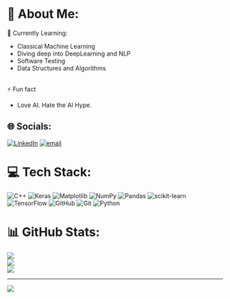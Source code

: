 # 💫 About Me:
🔭 Currently Learning:<br>
- Classical Machine Learning<br>
- Diving deep into DeepLearning and NLP<br>
- Software Testing
- Data Structures and Algorithms<br><br>

⚡ Fun fact<br>
- Love AI. Hate the AI Hype.


## 🌐 Socials:
[![LinkedIn](https://img.shields.io/badge/LinkedIn-%230077B5.svg?logo=linkedin&logoColor=white)](https://linkedin.com/in/www.linkedin.com/in/karim-khaled-7a1254174) [![email](https://img.shields.io/badge/Email-D14836?logo=gmail&logoColor=white)](mailto:karimkhaled2k4@gmail.com) 

# 💻 Tech Stack:
![C++](https://img.shields.io/badge/c++-%2300599C.svg?style=plastic&logo=c%2B%2B&logoColor=white) ![Keras](https://img.shields.io/badge/Keras-%23D00000.svg?style=plastic&logo=Keras&logoColor=white) ![Matplotlib](https://img.shields.io/badge/Matplotlib-%23ffffff.svg?style=plastic&logo=Matplotlib&logoColor=black) ![NumPy](https://img.shields.io/badge/numpy-%23013243.svg?style=plastic&logo=numpy&logoColor=white) ![Pandas](https://img.shields.io/badge/pandas-%23150458.svg?style=plastic&logo=pandas&logoColor=white) ![scikit-learn](https://img.shields.io/badge/scikit--learn-%23F7931E.svg?style=plastic&logo=scikit-learn&logoColor=white) ![TensorFlow](https://img.shields.io/badge/TensorFlow-%23FF6F00.svg?style=plastic&logo=TensorFlow&logoColor=white) ![GitHub](https://img.shields.io/badge/github-%23121011.svg?style=plastic&logo=github&logoColor=white) ![Git](https://img.shields.io/badge/git-%23F05033.svg?style=plastic&logo=git&logoColor=white) ![Python](https://img.shields.io/badge/python-3670A0?style=plastic&logo=python&logoColor=ffdd54)
# 📊 GitHub Stats:
![](https://github-readme-stats.vercel.app/api?username=KarimK-x&theme=dark&hide_border=false&include_all_commits=false&count_private=false)<br/>
![](https://nirzak-streak-stats.vercel.app/?user=KarimK-x&theme=dark&hide_border=false)<br/>
![](https://github-readme-stats.vercel.app/api/top-langs/?username=KarimK-x&theme=dark&hide_border=false&include_all_commits=false&count_private=false&layout=compact)

---
[![](https://visitcount.itsvg.in/api?id=KarimK-x&icon=0&color=0)](https://visitcount.itsvg.in)

<!-- Proudly created with GPRM ( https://gprm.itsvg.in ) -->
